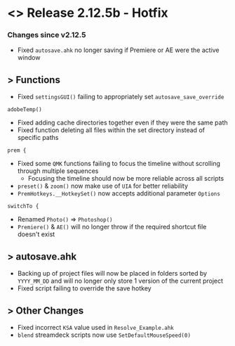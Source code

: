 # <> Release 2.12.5b - Hotfix

### Changes since v2.12.5
- Fixed `autosave.ahk` no longer saving if Premiere or AE were the active window

## > Functions
- Fixed `settingsGUI()` failing to appropriately set `autosave_save_override`

`adobeTemp()`
- Fixed adding cache directories together even if they were the same path
- Fixed function deleting all files within the set directory instead of specific paths

`prem {`
- Fixed some `QMK` functions failing to focus the timeline without scrolling through multiple sequences
    - Focusing the timeline should now be more reliable across all scripts
- `preset()` & `zoom()` now make use of `UIA` for better reliability
- `PremHotkeys.__HotkeySet()` now accepts additional parameter `Options`

`switchTo {`
- Renamed `Photo()` => `Photoshop()`
- `Premiere()` & `AE()` will no longer throw if the required shortcut file doesn't exist

## > autosave.ahk
- Backing up of project files will now be placed in folders sorted by `YYYY_MM_DD` and will no longer only store 1 version of the current project
- Fixed script failing to override the save hotkey

## > Other Changes
- Fixed incorrect `KSA` value used in `Resolve_Example.ahk`
- `blend` streamdeck scripts now use `SetDefaultMouseSpeed(0)`